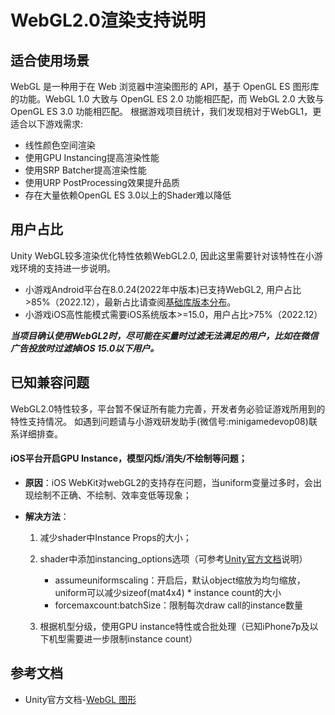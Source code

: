 # WebGL2.0渲染支持说明
 
## 适合使用场景
WebGL 是一种用于在 Web 浏览器中渲染图形的 API，基于 OpenGL ES 图形库的功能。WebGL 1.0 大致与 OpenGL ES 2.0 功能相匹配，而 WebGL 2.0 大致与 OpenGL ES 3.0 功能相匹配。
根据游戏项目统计，我们发现相对于WebGL1，更适合以下游戏需求:
- 线性颜色空间渲染
- 使用GPU Instancing提高渲染性能
- 使用SRP Batcher提高渲染性能
- 使用URP PostProcessing效果提升品质
- 存在大量依赖OpenGL ES 3.0以上的Shader难以降低


## 用户占比
Unity WebGL较多渲染优化特性依赖WebGL2.0, 因此这里需要针对该特性在小游戏环境的支持进一步说明。
- 小游戏Android平台在8.0.24(2022年中版本)已支持WebGL2, 用户占比>85%（2022.12），最新占比请查阅[基础库版本分布](https://developers.weixin.qq.com/minigame/dev/guide/runtime/client-lib/version.html)。
- 小游戏iOS高性能模式需要iOS系统版本>=15.0，用户占比>75%（2022.12）

***当项目确认使用WebGL2时，尽可能在买量时过滤无法满足的用户，比如在微信广告投放时过滤掉iOS 15.0以下用户。*** 

## 已知兼容问题
 WebGL2.0特性较多，平台暂不保证所有能力完善，开发者务必验证游戏所用到的特性支持情况。
 如遇到问题请与小游戏研发助手(微信号:minigamedevop08)联系详细排查。
 
#### iOS平台开启GPU Instance，模型闪烁/消失/不绘制等问题；
  - **原因**：iOS WebKit对webGL2的支持存在问题，当uniform变量过多时，会出现绘制不正确、不绘制、效率变低等现象；
  - **解决方法**：

    1. 减少shader中Instance Props的大小；
    2. shader中添加instancing_options选项（可参考[Unity官方文档](https://docs.unity3d.com/Manual/gpu-instancing-shader.html)说明）

  		- assumeuniformscaling：开启后，默认object缩放为均匀缩放，uniform可以减少sizeof(mat4x4) * instance count的大小
  		- forcemaxcount:batchSize：限制每次draw call的instance数量
	
    3. 根据机型分级，使用GPU instance特性或合批处理（已知iPhone7p及以下机型需要进一步限制instance count）


## 参考文档
- Unity官方文档-[WebGL 图形](https://docs.unity3d.com/cn/2021.2/Manual/webgl-graphics.html)

